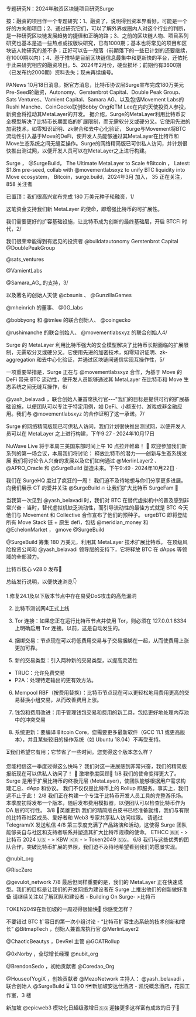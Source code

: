 专题研究N：2024年融资区块链项目研究Surge


按：融资的项目作一个专题研究：1、融资了，说明得到资本界看好，可能是一个好的方向和项目；2、通过研究它们，可以了解外界或圈内人对这个行业的判断，是一种研究区块链发展趋势的捷径和正确的路；3、之前的区块链人物、项目系列研究也基本是追一些热点或按版块研究，已有1000期；基本也将常见的项目和区块链人物研究的差不多；正好可以告一段落（前期落下的一些已计划的还要继续，在1000期以内）；4、基于推特是目前区块链信息最集中和更新快的平台，还依托于此来研究相应的融资项目。5、2024年2月份，硬盘损坏；前期约有3600期（已发布约2000期）资料丢失；现未再续编号。

PANews 10月18日消息，据官方消息，比特币协议层Surge宣布完成180万美元Pre-Seed轮融资，Autonomy、Gerstenbrot Capital、Double Peak Group、Sats Ventures、Vamient Capital、Samara AG、以及包括Movement Labs的Rushi Manche、CoinGecko联创Bobby Ong和TM Lee在内的天使投资人参投，新资金将推动其MetaLayer的开发。
据介绍，Surge的MetaLayer利用比特币安全模型解决了比特币长期面临的扩展限制，而无需软分叉或硬分叉。它使用先进的加密技术，如零知识证明、zk聚合和去中心化验证， Surge与Movement将BTC流动性引入基于Move的DeFi，使开发人员能够通过其MetaLayer在比特币和Move生态系统之间无缝互操作。Surge的网络精简版已可供私人访问，并计划很快推出测试网，以便开发人员可以在MetaLayer之上进行构建。

Surge
，
@SurgeBuild，
The Ultimate MetaLayer to Scale #Bitcoin
，
Latest: $1.8m pre-seed, collab with 
@movementlabsxyz
 to unify BTC liquidity into Move ecosystem，
Bitcoin，surge.build，2024年3月 加入，
35 正在关注，
858 关注者


已置顶：我们很高兴宣布完成 180 万美元种子轮融资，1/

这笔资金支持我们新 MetaLayer 的使命，即增强比特币的可扩展性。

我们需要更好的扩容基础设施，让比特币成为创新的最终基础层，开启 BTCFi 时代，2/

我们很荣幸能得到有远见的投资者
@buildatautonomy
 Gerstenbrot Capital 
@DoublePeakGroup
 
@sats_ventures
 
@VamientLabs
 
@Samara_AG_
的支持，3/

以及著名的创始人天使
@cbsunis
 、 
@GunzillaGames
 
@mheinrich
的董事、 
@0G_labs
 
@bobbyong
和
@tmlee
的联合创始人、 
@coingecko
 
@rushimanche
的联合创始人、 
@movementlabsxyz
的联合创始人4/

Surge 的 MetaLayer 利用比特币强大的安全模型解决了比特币长期面临的扩展限制，无需软分叉或硬分叉。它使用先进的加密技术，如零知识证明、zk-aggregation 和去中心化验证，并通过区块链间通信实现互操作性，5/

一项重要举措是，Surge 正在与
@movementlabsxyz
合作，为基于 Move 的 DeFi 带来 BTC 流动性，使开发人员能够通过其 MetaLayer 在比特币和 Move 生态系统之间无缝互操作，6/

@yash_belavadi
 ，联合创始人兼首席执行官---"我们的目标是提供可行的扩展基础设施，以便团队可以专注于特定用例，如 DeFi、小额支付、游戏或非金融应用。我们与
@movementlabsxyz
的合作证明了这一承诺。7/

Surge 的网络精简版现已可供私人访问，我们计划很快推出测试网，以便开发人员可以在 MetaLayer 之上进行构建，下午9:27 · 2024年10月17日

NuWave Live 将于本周三美国东部时间上午 10 点拉开帷幕！ 🎉
欢迎参加我们新系列的第一场会议，本周我们将讨论：
释放比特币的潜力——创新与生态系统发展
我们将讨论令人兴奋的发展以及它们如何通过
@MerlinLayer2
 、 
@APRO_Oracle
和
@SurgeBuild
塑造未来。下午9:49 · 2024年10月22日
·

我们在 SurgeHQ 度过了疯狂的一周！
我们迫不及待地想与你们分享更多进展。
向我们展示 CT 的爱并关注
@SurgeBuild
🔥
让我们扩大比特币 SurgeFam 🫡

当我第一次见到
@yash_belavadi
时，我们对 BTC 在替代虚拟机中的普及感到非常兴奋 - 当时，替代虚拟机缺乏流动性，而引导流动性的最佳方式就是 BTC
今天他们与 Movement 和 Collective 合作宣布了他们的预种子。
urgeBTC 即将登陆所有 Move Stack 链 + 原生 defi，包括
@meridian_money
和
@EchelonMarket
，
gmove 
@SurgeBuild

@SurgeBuild
筹集 180 万美元，利用其 MetaLayer 技术扩展比特币。
在顶级风险投资公司和
@yash_belavadi
领导层的支持下，它将释放 BTC 在 dApps 等领域的全部潜力。

比特币核心 v28.0 发布🚀

总结发行说明，以便快速浏览👇

1.修复24.1及以下版本节点中存在易受DoS攻击的高危漏洞

2. 比特币测试网4正式上线

3. Tor 连接：如果您正在运行比特币节点并使用 Tor，则必须在 127.0.0.1:8334 上明确启用 Tor 连接。以前，这是自动发生的。

4. 捆绑交易：节点现在可以将低费用交易与子交易捆绑在一起，从而使费用上涨更加可靠。

5. 新的交易类型：引入两种新的交易类型，以提高灵活性

- TRUC：允许免费交易
- P2A：处理特定输出的更有效方法。

6. Mempool RBF（按费用替换）：比特币节点现在可以更轻松地用费用更高的交易替换小组交易，从而改善费用上涨。

7. 钱包和费用改进：用于管理钱包交易和费用的新工具，包括更好地处理内存池中的冲突交易

8. 系统更新：要编译 Bitcoin Core，您需要更多最新软件（GCC 11.1 或更高版本），并且某些较旧的操作系统（如 Ubuntu 18.04）不再受支持。

⏳我们希望它有用；它节省了一些时间。您觉得这个版本怎么样？

您能相信这一季度过得这么快吗？
我们对这一进展感到非常兴奋，我们的精简版报纸现在可以供私人访问了！ 🤯
激增季度回顾🧵
1/8
我们的使命变得更大了。
Surge 是用于扩展比特币的终极元层 (MetaLayer)，使团队能够根据用户需求构建汇总、dApp 和协议。
我们不仅仅是比特币上的 Rollup 即服务。事实上，我们远不止于此！
2/8
我们正在构建一个专注于比特币开发人员工具的完整游乐场。
本季度初将发布一个版本，随后发布费用模拟器，以便团队可以检查比特币作为 DA 层的可行性。
3/8
🏁英雄更新
我们的精简版白皮书已经准备就绪，我们与有限的比特币社区成员、爱好者和 Web3 专家共享私人访问权限。
请通过 Telegram/X 发送私信
4/8
第三季度充满了产品路演和活动，这使得 Surge 团队能够亲自与社区和支持者联系并塑造其扩大比特币规模的使命。
ETHCC 🇧🇪 - >比特币 2024 🇺🇸 - > KBW 🇰🇷 - > Token2049 🇸🇬，
6/8
我们与这些优秀的团队合作，突破比特币扩展的界限，我们迫不及待地希望看到我们的愿景实现。

@nubit_org
 
@RiscZero
 
@gevulot_network
7/8
最后但同样重要的是，我们的 MetaLayer 正在快速成型。我们的目标是让我们的开发网络为建设者在 Surge 上推出他们的创新做好准备
请继续关注以了解团队和建设者 - Building On Surge- >比特币

TOKEN2049在新加坡的一周过得很愉快🎉
你感觉怎样？

不要错过 BTC 扩容日的第一次小组讨论 - “比特币扩容生态系统的技术创新和增长”
@BitmapTech
 ，创始人兼首席执行官
@MerlinLayer2

@ChaoticBeautys
 ，DevRel 主管
@GOATRollup

@0xNorby
 ，全球增长经理
@nubit_org

@BrendonSedo
 ，初始贡献者
@Coredao_Org

@HouseofYogiX
 ，创始贡献者
@MezoNetwork
主持人： 
@yash_belavadi
 ，联合创始人
@SurgeBuild
⌛ 13.00
🗺️新加坡安达仕酒店 - 凯悦概念酒店，花园工作室，3 楼

新加坡
@epicweb3
模块化日超级激增日🇸🇬
迎接更多这样富有成效的日子🚀


